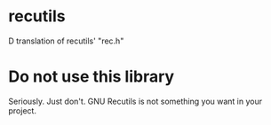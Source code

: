 # recutils
D translation of recutils' "rec.h"

# Do not use this library
Seriously. Just don't. GNU Recutils is not something you want in your project.

